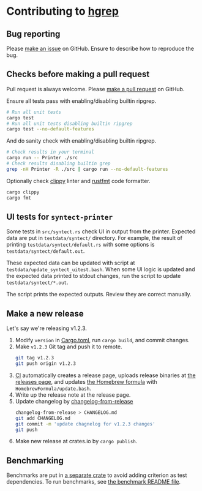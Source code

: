Contributing to [hgrep][repo]
=============================

## Bug reporting

Please [make an issue][new-issue] on GitHub.  Ensure to describe how to reproduce the bug.

## Checks before making a pull request

Pull request is always welcome. Please [make a pull request][new-pr] on GitHub.

Ensure all tests pass with enabling/disabling builtin ripgrep.

```sh
# Run all unit tests
cargo test
# Run all unit tests disabling builtin ripgrep
cargo test --no-default-features
```

And do sanity check with enabling/disabling builtin ripgrep.

```sh
# Check results in your terminal
cargo run -- Printer ./src
# Check results disabling builtin grep
grep -nH Printer -R ./src | cargo run --no-default-features
```

Optionally check [clippy][] linter and [rustfmt][] code formatter.

```sh
cargo clippy
cargo fmt
```

## UI tests for `syntect-printer`

Some tests in `src/syntect.rs` check UI in output from the printer. Expected data are put in `testdata/syntect/` directory.
For example, the result of printing `testdata/syntect/default.rs` with some options is `testdata/syntect/default.out`.

These expected data can be updated with script at `testdata/update_syntect_uitest.bash`. When some UI logic is updated and
the expected data printed to stdout changes, run the script to update `testdata/syntect/*.out`.

The script prints the expected outputs. Review they are correct manually.

## Make a new release

Let's say we're releasing v1.2.3.

1. Modify `version` in [Cargo.toml](./Cargo.toml), run `cargo build`, and commit changes.
2. Make `v1.2.3` Git tag and push it to remote.
   ```sh
   git tag v1.2.3
   git push origin v1.2.3
   ```
3. [CI][release-ci] automatically creates a release page, uploads release binaries at [the releases page][releases], and updates
   [the Homebrew formula][formula] with `HomebrewFormula/update.bash`.
4. Write up the release note at the release page.
5. Update changelog by [changelog-from-release][]
   ```sh
   changelog-from-release > CHANGELOG.md
   git add CHANGELOG.md
   git commit -m 'update chagnelog for v1.2.3 changes'
   git push
   ```
6. Make new release at crates.io by `cargo publish`.

## Benchmarking

Benchmarks are put in [a separate crate](./hgrep-bench) to avoid adding criterion as test dependencies. To run benchmarks,
see [the benchmark README file](./hgrep-bench/README.md).

[new-issue]: https://github.com/rhysd/hgrep/issues/new
[new-pr]: https://github.com/rhysd/hgrep/pulls
[clippy]: https://github.com/rust-lang/rust-clippy
[rustfmt]: https://github.com/rust-lang/rustfmt
[repo]: https://github.com/rhysd/hgrep
[release-ci]: ./.github/workflows/release.yml
[releases]: https://github.com/rhysd/hgrep/releases
[changelog-from-release]: https://github.com/rhysd/changelog-from-release
[formula]: ./HomebrewFormula/hgrep.rb
